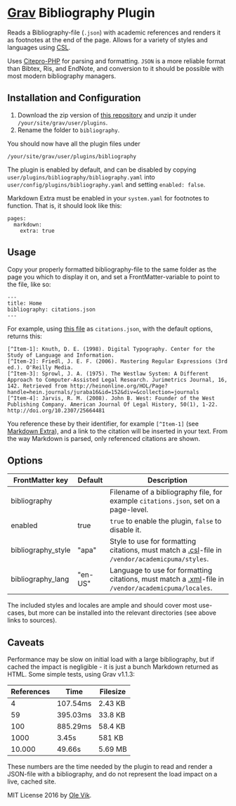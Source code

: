 # [Grav](http://getgrav.org/) Bibliography Plugin

Reads a Bibliography-file (`.json`) with academic references and renders it as footnotes at the end of the page. Allows for a variety of styles and languages using [CSL](http://citationstyles.org/).

Uses [Citepro-PHP](https://github.com/seboettg/citeproc-php) for parsing and formatting. `JSON` is a more reliable format than Bibtex, Ris, and EndNote, and conversion to it should be possible with most modern bibliography managers.

## Installation and Configuration

1. Download the zip version of [this repository](https://github.com/OleVik/grav-plugin-bibliography) and unzip it under `/your/site/grav/user/plugins`.
2. Rename the folder to `bibliography`.

You should now have all the plugin files under

    /your/site/grav/user/plugins/bibliography

The plugin is enabled by default, and can be disabled by copying `user/plugins/bibliography/bibliography.yaml` into `user/config/plugins/bibliography.yaml` and setting `enabled: false`.

Markdown Extra must be enabled in your `system.yaml` for footnotes to function. That is, it should look like this:

```
pages:
  markdown:
    extra: true
```

## Usage

Copy your properly formatted bibliography-file to the same folder as the page you which to display it on, and set a FrontMatter-variable to point to the file, like so:

```
---
title: Home
bibliography: citations.json
---
```

For example, using [this file](https://bitbucket.org/fbennett/citeproc-js/src/2b552c68ca2a891d3869ebdfa5167115cc5e546f/demo/citations.json?at=default&fileviewer=file-view-default) as `citations.json`, with the default options, returns this:

```
[^Item-1]: Knuth, D. E. (1998). Digital Typography. Center for the Study of Language and Information.
[^Item-2]: Friedl, J. E. F. (2006). Mastering Regular Expressions (3rd ed.). O'Reilly Media.
[^Item-3]: Sprowl, J. A. (1975). The Westlaw System: A Different Approach to Computer-Assisted Legal Research. Jurimetrics Journal, 16, 142. Retrieved from http://heinonline.org/HOL/Page?handle=hein.journals/juraba16&id=152&div=&collection=journals
[^Item-4]: Jarvis, R. M. (2008). John B. West: Founder of the West Publishing Company. American Journal Of Legal History, 50(1), 1-22. http://doi.org/10.2307/25664481
```

You reference these by their identifier, for example `[^Item-1]` (see [Markdown Extra](http://parsedown.org/extra/)), and a link to the citation will be inserted in your text. From the way Markdown is parsed, only referenced citations are shown.

## Options

| FrontMatter key | Default | Description |
|--------------------|---------|------------------------------------------------------------------------------------------------------------------------------------------------------------|
| bibliography |  | Filename of a bibliography file, for example `citations.json`, set on a page-level. |
| enabled | true | `true` to enable the plugin, `false` to disable it. |
| bibliography_style | "apa" | Style to use for formatting citations, must match a [.csl](http://citationstyles.org/styles/)-file in `/vendor/academicpuma/styles`. |
| bibliography_lang | "en-US" | Language to use for formatting citations, must match a [.xml](https://packagist.org/packages/academicpuma/locales)-file in `/vendor/academicpuma/locales`. |

The included styles and locales are ample and should cover most use-cases, but more can be installed into the relevant directories (see above links to sources).

## Caveats

Performance may be slow on initial load with a large bibliography, but if cached the impact is negligible - it is just a bunch Markdown returned as HTML. Some simple tests, using Grav v1.1.3:

| References | Time | Filesize |
|------------|----------|---------|
| 4 | 107.54ms | 2.43 KB |
| 59 | 395.03ms | 33.8 KB |
| 100 | 885.29ms | 58.4 KB |
| 1000 | 3.45s | 581 KB |
| 10.000 | 49.66s | 5.69 MB |

These numbers are the time needed by the plugin to read and render a JSON-file with a bibliography, and do not represent the load impact on a live, cached site.

MIT License 2016 by [Ole Vik](https://olevik.me/).